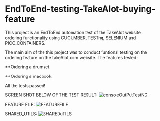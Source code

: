 # EndToEnd-testing-TakeAlot-buying-feature
This project is an EndToEnd automation test of the TakeAlot website ordering functionality using CUCUMBER, TESTng, SELENIUM and PICO_CONTAINERS.

The main aim of the this project was to conduct funtional testing on the ordering feature on the takeAlot.com website.
The features tested:
 
**Ordering a drumset.

**Ordering a macbook. 

All the tests passed!



SCREEN SHOT BELOW OF THE TEST RESULT:
![consoleOutPutTestNG](https://github.com/Tshibanda1/EndToEnd-testing-TakeAlot-buying-feature/assets/118852771/29118c99-9a67-4d33-98ea-0a96818317b8)

FEATURE FILE:
![FEATUREFILE](https://github.com/Tshibanda1/EndToEnd-testing-TakeAlot-buying-feature/assets/118852771/4f92d797-a7e3-4e92-aa3b-dd6f8d07da08)

SHARED_UTILS:
![SHAREDuTILS](https://github.com/Tshibanda1/EndToEnd-testing-TakeAlot-buying-feature/assets/118852771/0a7a7496-0256-457a-9be1-b3b35f48dc15)


